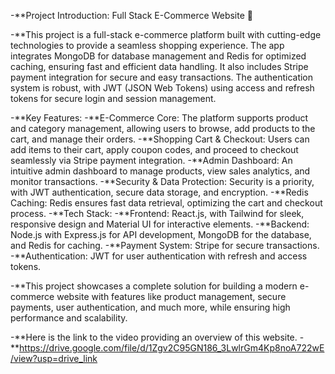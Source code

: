 
  -**Project Introduction: Full Stack E-Commerce Website 🚀
  
  -**This project is a full-stack e-commerce platform built with cutting-edge technologies to provide a seamless shopping experience. The app integrates MongoDB for database management and Redis for optimized caching, ensuring fast and efficient data handling. It also includes Stripe payment integration for secure and easy transactions. The authentication system is robust, with JWT (JSON Web Tokens) using access and refresh tokens for secure login and session management.
  
  -**Key Features:
  -**E-Commerce Core: The platform supports product and category management, allowing users to browse, add products to the cart, and manage their orders.
  -**Shopping Cart & Checkout: Users can add items to their cart, apply coupon codes, and proceed to checkout seamlessly via Stripe payment integration.
  -**Admin Dashboard: An intuitive admin dashboard to manage products, view sales analytics, and monitor transactions.
  -**Security & Data Protection: Security is a priority, with JWT authentication, secure data storage, and encryption.
  -**Redis Caching: Redis ensures fast data retrieval, optimizing the cart and checkout process.
  -**Tech Stack:
  -**Frontend: React.js, with Tailwind for sleek, responsive design and Material UI for interactive elements.
  -**Backend: Node.js with Express.js for API development, MongoDB for the database, and Redis for caching.
  -**Payment System: Stripe for secure transactions.
  -**Authentication: JWT for user authentication with refresh and access tokens.
  
  -**This project showcases a complete solution for building a modern e-commerce website with features like product management, secure payments, user authentication, and much more, while ensuring high performance and scalability.
  
  -**Here is the link to the video providing an overview of this website.
  -**https://drive.google.com/file/d/1Zgv2C95GN186_3LwlrGm4Kp8noA722wE/view?usp=drive_link
